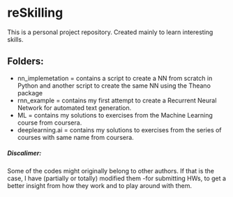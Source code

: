 # reSkilling
This is a personal project repository. Created mainly to learn interesting skills.

## Folders:
 - nn_implemetation = contains a script to create a NN from scratch in Python and another script to create the same NN using the Theano package
 - rnn_example = contains my first attempt to create a Recurrent Neural Network for automated text generation. 
 - ML = contains my solutions to exercises from the Machine Learning course from coursera.  
 - deeplearning.ai = contains my solutions to exercises from the series of courses with same name from coursera.

##### Discalimer:
Some of the codes might originally belong to other authors. If that is the case, I have (partially or totally) modified them -for submitting HWs, to get a better insight from how they work and to play around with them. 
